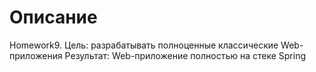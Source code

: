 # Описание

Homework9. Цель: разрабатывать полноценные классические Web-приложения
Результат: Web-приложение полностью на стеке Spring

